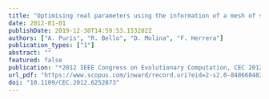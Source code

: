 ```yaml
---
title: "Optimising real parameters using the information of a mesh of solutions: VMO algorithm"
date: 2012-01-01
publishDate: 2019-12-30T14:59:53.153202Z
authors: ["A. Puris", "R. Bello", "D. Molina", "F. Herrera"]
publication_types: ["1"]
abstract: ""
featured: false
publication: "*2012 IEEE Congress on Evolutionary Computation, CEC 2012*"
url_pdf: "https://www.scopus.com/inward/record.uri?eid=2-s2.0-84866848232&doi=10.1109%2fCEC.2012.6252873&partnerID=40&md5=7af2ab1675858838664b2b9dc396210e"
doi: "10.1109/CEC.2012.6252873"
---
```


